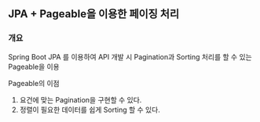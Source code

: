 ## JPA + Pageable을 이용한 페이징 처리

### 개요

Spring Boot JPA 를 이용하여 API 개발 시 Pagination과 Sorting 처리를 할 수 있는 Pageable을 이용

Pageable의 이점

1. 요건에 맞는 Pagination을 구현할 수 있다.
2. 정렬이 필요한 데이터를 쉽게 Sorting 할 수 있다.

